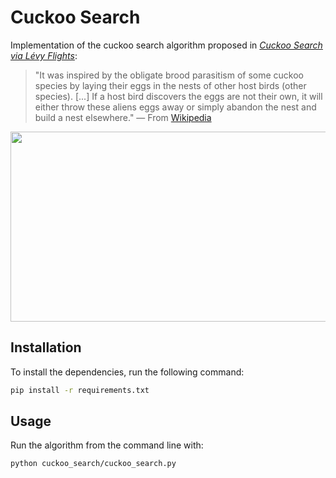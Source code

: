 # Cuckoo Search
Implementation of the cuckoo search algorithm proposed in [_Cuckoo Search via Lévy Flights_](https://ieeexplore.ieee.org/document/5393690):

>"It was inspired by the obligate brood parasitism of some cuckoo species by laying their eggs in the nests of other host birds (other species). [...] If a host bird discovers the eggs are not their own, it will either throw these aliens eggs away or simply abandon the nest and build a nest elsewhere." — From [Wikipedia](https://en.wikipedia.org/wiki/Cuckoo_search)

<p align="center">
    <img width="512" height="304" src="images/cuckoo_search.gif">
</p>

## Installation

To install the dependencies, run the following command:

```bash
pip install -r requirements.txt
```



## Usage

Run the algorithm from the command line with:

```bash
python cuckoo_search/cuckoo_search.py
```


